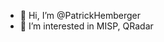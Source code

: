 - 👋 Hi, I’m @PatrickHemberger
- 👀 I’m interested in MISP, QRadar

<!---
PatrickHemberger/PatrickHemberger is a ✨ special ✨ repository because its `README.md` (this file) appears on your GitHub profile.
You can click the Preview link to take a look at your changes.
--->
